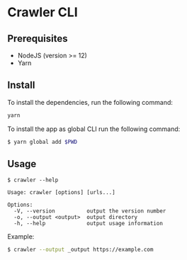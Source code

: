 Crawler CLI
===========

Prerequisites
-------------

- NodeJS (version >= 12)
- Yarn

Install
-------

To install the dependencies, run the following command:

```bash
yarn
```

To install the app as global CLI run the following command:

```bash
$ yarn global add $PWD
```

Usage
-----

```console
$ crawler --help

Usage: crawler [options] [urls...]

Options:
  -V, --version          output the version number
  -o, --output <output>  output directory
  -h, --help             output usage information
```

Example:

```bash
$ crawler --output _output https://example.com
```
